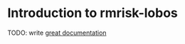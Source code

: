 # Introduction to rmrisk-lobos

TODO: write [great documentation](http://jacobian.org/writing/what-to-write/)

